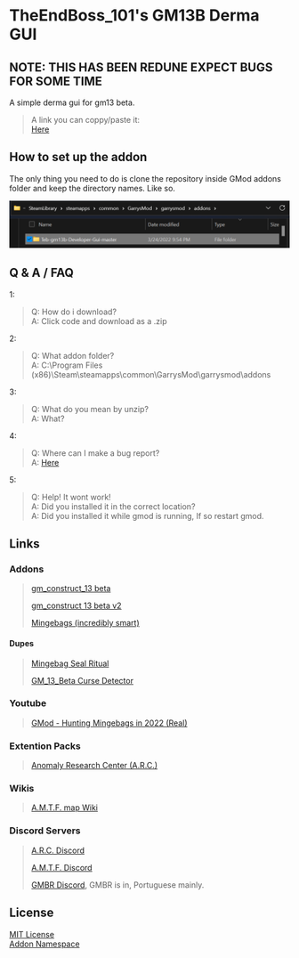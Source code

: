 # TheEndBoss_101's GM13B Derma GUI

## NOTE: THIS HAS BEEN REDUNE EXPECT BUGS FOR SOME TIME

A simple derma gui for gm13 beta.

> A link you can coppy/paste it:  
> [Here](https://github.com/TheEndBoss-101/TheEndBoss_101-GM13B-Derma-GUI)

## How to set up the addon

The only thing you need to do is clone the repository inside GMod addons folder and keep the directory names. Like so.

![Mingebags (incredibly smart)](/img/addons.png)

## Q & A / FAQ

1:  
> Q: How do i download?  
> A: Click code and download as a .zip

2:  
> Q: What addon folder?  
> A: C:\Program Files (x86)\Steam\steamapps\common\GarrysMod\garrysmod\addons

3:  
> Q: What do you mean by unzip?  
> A: What?

4:  
> Q: Where can I make a bug report?  
> A: [Here](https://github.com/TheEndBoss-101/Teb-gm13b-Developer-Gui/issues)

5:  
> Q: Help! It wont work!  
> A: Did you installed it in the correct location?  
> A: Did you installed it while gmod is running, If so restart gmod.

## Links

### Addons  
>
> [gm_construct_13 beta](https://steamcommunity.com/sharedfiles/filedetails/?id=2553727051)
>
> [gm_construct 13 beta v2](https://steamcommunity.com/sharedfiles/filedetails/?id=2580632976)
>
> [Mingebags (incredibly smart)](https://steamcommunity.com/sharedfiles/filedetails/?id=2762511940)

#### Dupes  

> [Mingebag Seal Ritual](https://steamcommunity.com/sharedfiles/filedetails/?id=2766366126)
>
> [GM_13_Beta Curse Detector](https://steamcommunity.com/sharedfiles/filedetails/?id=2774605058) <!-- I made this. -->

### Youtube

>
> [GMod - Hunting Mingebags in 2022 (Real)](https://www.youtube.com/watch?v=T4xQKoOnjcE)

### Extention Packs

>
> [Anomaly Research Center (A.R.C.)](https://github.com/Xalalau/Anomaly-Research-Center-ARC)

### Wikis

>
> [A.M.T.F. map Wiki](https://gmconstruct-13-beta.fandom.com/wiki/Gm_construct_13_beta_Wiki)

### Discord Servers

>
> [A.R.C. Discord](https://discord.gg/97UpY3D7XB)
>
> [A.M.T.F. Discord](https://discord.gg/dw3rVqMhr7)
>
> [GMBR Discord](https://discord.gg/ytkXGNU), GMBR is in, Portuguese mainly.

## License

[MIT License](/LICENSE.md)  
[Addon Namespace](/NAMESPACE.md)  
